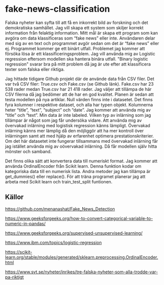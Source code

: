 # fake-news-classification
Falska nyheter kan syfta till att få en inkorrekt bild av forskning och det demokratiska samhället. Jag vill skapa ett system som skiljer korrekt information från felaktig information. Mitt mål är skapa ett program som kan avgöra om data klassificeras som “fake news” eller inte. Användaren delar med sig av en text och programmet avgör sedan om det är “fake news” eller ej. Programmet kommer ge ett binärt utfall. Problemet jag kommer att försöka lösa är ett klassificeringsproblem. Jag vill använda mig av Logistic regression eftersom modellen ska hantera binära utfall. "Binary logistic regression" svarar bra på mitt problem då jag är ute efter att klassificera texter som falska eller riktiga. 

Jag hittade tidigare Github projekt där de använde data från CSV filer. Det var två CSV filer: True.csv och Fake.csv (se Github länk). Fake.csv har 23 538 rader medan True.csv har 21 418 rader. Jag väljer att tillämpa de här CSV filerna då jag bedömer att de har en god kvalitet. Planen är sedan att testa modellen på nya artiklar. Null värden finns inte i datasetet. Det finns fyra kolumner i respektive dataset, och alla har typen objekt. Kolumnerna heter “title”, “text”, “subject” och “date”. Jag kommer att använda mig av “title” och “text”. Min data är inte labeled. Vilken typ av inlärning som jag tillämpar är något som jag får undersöka vidare. Att använda mig av övervakad inlärning med logistisk regression känns lämpligt. Övervakad inlärning känns mer lämplig då den möjliggör att ha mer kontroll över inlärningen samt att med hjälp av erfarenhet optimera prestationskriterier. Om det här datasetet inte fungerar tillsammans med övervakad inlärning får jag istället använda mig av oövervakad inlärning. Då får modellen själv hitta mönster och samband.  

Det finns olika sätt att konvertera data till numeriskt format. Jag kommer att använda OrdinalEncoder från Scikit learn. Denna funktion kodar om kategoriska data till en numerisk lista. Andra metoder jag kan tillämpa är get_dummies() eller replace(). För att träna programet planerar jag att arbeta med Scikit learn och train_test_split funtionen.  

## Källor
https://github.com/menanashat/Fake_News_Detection 

https://www.geeksforgeeks.org/how-to-convert-categorical-variable-to-numeric-in-pandas/

https://www.geeksforgeeks.org/supervised-unsupervised-learning/

https://www.ibm.com/topics/logistic-regression 

https://scikit-learn.org/stable/modules/generated/sklearn.preprocessing.OrdinalEncoder.html 

https://www.svt.se/nyheter/inrikes/tre-falska-nyheter-som-alla-trodde-var-pa-riktigt 

